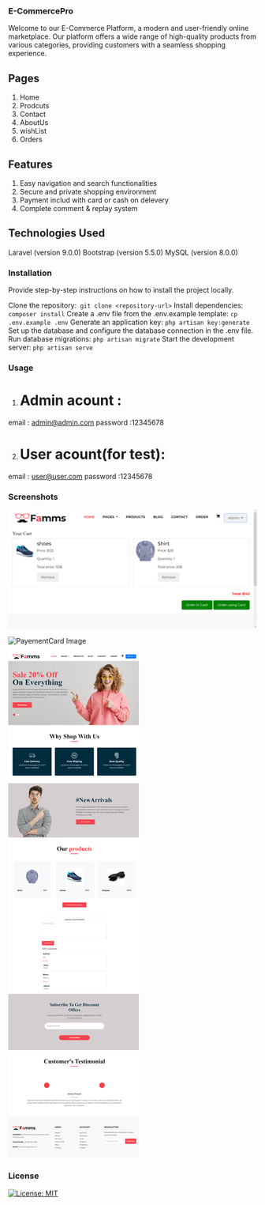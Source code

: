 ### E-CommercePro
Welcome to our E-Commerce Platform, a modern and user-friendly online marketplace. Our platform offers a wide range of high-quality products from various categories, providing customers with a seamless shopping experience.

## Pages
1. Home 
2. Prodcuts 
3. Contact 
4. AboutUs 
5. wishList
6. Orders 

## Features
1. Easy navigation and search functionalities
2. Secure and private shopping environment
3. Payment includ with card or cash on delevery 
4. Complete comment & replay system 

## Technologies Used
Laravel (version 9.0.0)
Bootstrap (version 5.5.0)
MySQL (version 8.0.0)

### Installation
Provide step-by-step instructions on how to install the project locally.

Clone the repository:` git clone <repository-url>`
Install dependencies: `composer install`
Create a .env file from the .env.example template: `cp .env.example .env`
Generate an application key: `php artisan key:generate`
Set up the database and configure the database connection in the .env file.
Run database migrations: `php artisan migrate`
Start the development server: `php artisan serve`

### Usage
1. # Admin acount :
email : admin@admin.com
password :12345678

2. # User acount(for test):

email : user@user.com
password :12345678

### Screenshots

![WishList Image](https://github.com/rimadjamaa/Docker_E-CommercePro/blob/main/public/readme/capt_wishlist.png)

![PayementCard Image](https://github.com/rimadjamaa/Docker_E-CommercePro/blob/main/public/readme/Opera%20Instantané_2023-07-24_183749_localhost.png)

![FrontPage Image](https://github.com/rimadjamaa/Docker_E-CommercePro/blob/main/public/readme/capt_frontpage.png)



### License
[![License: MIT](https://img.shields.io/badge/License-MIT-yellow.svg)](https://opensource.org/licenses/MIT)


